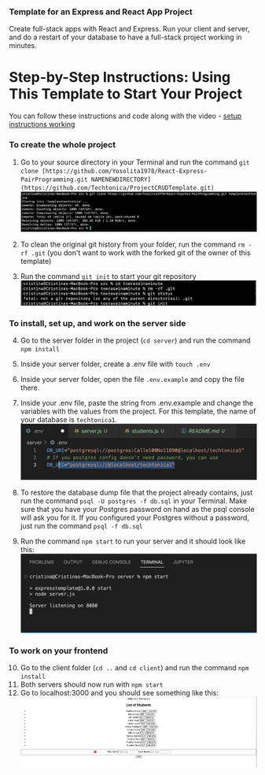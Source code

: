 ### Template for an Express and React App Project
Create full-stack apps with React and Express. Run your client and server, and do a restart of your database to have a full-stack project working in minutes.

# Step-by-Step Instructions: Using This Template to Start Your Project
You can follow these instructions and code along with the video - [setup instructions working](https://www.dropbox.com/s/tthmdat3n3vp3be/SettingUpTemplate.mov?dl=0)

### To create the whole project
1. Go to your source directory in your Terminal and run the command `git clone [https://github.com/Yosolita1978/React-Express-PairProgramming.git NAMENEWDIRECTORY](https://github.com/Techtonica/ProjectCRUDTemplate.git)`
![You will see something like this in your terminal.](https://github.com/Yosolita1978/screenshoots/blob/main/template/Screen%20Shot%202022-03-20%20at%207.50.46%20PM.png?raw=true)

2. To clean the original git history from your folder, run the command `rm -rf .git` (you don't want to work with the forked git of the owner of this template)

3. Run the command `git init` to start your git repository 
![You will see something like this in your terminal.](https://github.com/Yosolita1978/screenshoots/blob/main/template/Screen%20Shot%202022-10-30%20at%207.21.22%20PM.png?raw=true)

### To install, set up, and work on the server side
4. Go to the server folder in the project (`cd server`) and run the command `npm install`
5. Inside your server folder, create a .env file with `touch .env`
6. Inside your server folder, open the file `.env.example` and copy the file there. 
7. Inside your .env file, paste the string from .env.example and change the variables with the values from the project. For this template, the name of your database is `techtonica1`.
![Your .env file should look like this.](https://github.com/Yosolita1978/screenshoots/blob/main/template/Screen%20Shot%202022-10-30%20at%207.24.50%20PM.png?raw=true)

8.  To restore the database dump file that the project already contains, just run the command `psql -U postgres -f db.sql` in your Terminal. Make sure that you have your Postgres password on hand as the psql console will ask you for it. If you configured your Postgres without a password, just run the command `psql -f db.sql`
9.  Run the command `npm start` to run your server and it should look like this: 
![You will something like this in your terminal.](https://github.com/Yosolita1978/screenshoots/blob/main/template/Screen%20Shot%202022-10-30%20at%207.28.12%20PM.png?raw=true)

### To work on your frontend

10. Go to the client folder (`cd ..` and `cd client`) and run the command `npm install`
11. Both servers should now run with `npm start`
12. Go to localhost:3000 and you should see something like this:
![You will something like this in your terminal.](https://github.com/Yosolita1978/screenshoots/blob/main/template/Screen%20Shot%202022-10-30%20at%207.30.21%20PM.png?raw=true)

